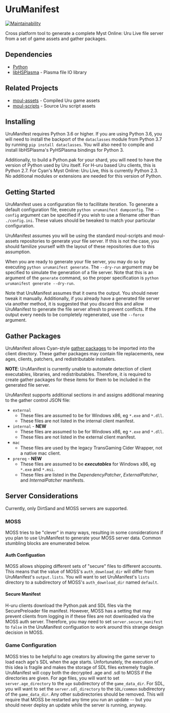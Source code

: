 # UruManifest
[![Maintainability](https://api.codeclimate.com/v1/badges/2292f18dae31a985d794/maintainability)](https://codeclimate.com/github/Hoikas/UruManifest/maintainability)

Cross platform tool to generate a complete Myst Online: Uru Live file server from a set of game assets and gather packages.

## Dependencies
- [Python](https://www.python.org)
- [libHSPlasma](https://github.com/H-uru/libHSPlasma) - Plasma file IO library

## Related Projects
- [moul-assets](https://github.com/H-uru/moul-assets) - Compiled Uru game assets
- [moul-scripts](https://github.com/H-uru/moul-scripts) - Source Uru script assets

## Installing
UruManifest requires Python 3.6 or higher. If you are using Python 3.6, you will need to install the backport of the `dataclasses` module from Python 3.7 by running `pip install dataclasses`. You will also need to compile and install libHSPlasma's PyHSPlasma bindings for Python 3.

Additionally, to build a Python.pak for your shard, you will need to have the version of Python used by Uru itself. For H-uru based Uru clients, this is Python 2.7. For Cyan's Myst Online: Uru Live, this is currently Python 2.3. No additional modules or extensions are needed for this version of Python.

## Getting Started
UruManifest uses a configuration file to facillitate iteration. To generate a default configuration file, execute `python urumanifest dumpconfig`. The `--config` argument can be specified if you wish to use a filename other than `./config.ini`. These values should be tweaked to match your particular configuration.

UruManifest assumes you will be using the standard moul-scripts and moul-assets repositories to generate your file server. If this is not the case, you should familize yourself with the layout of these repositories due to this assumption.

When you are ready to generate your file server, you may do so by executing `python urumanifest generate`. The `--dry-run` argument may be specified to simulate the generation of a file server. Note that this is an argument of the `generate` command, so the proper specification is `python urumanifest generate --dry-run`.

Note that UruManifest assumes that it owns the output. You should never tweak it manually. Additionally, if you already have a generated file server via another method, it is suggested that you discard this and allow UruManifest to generate the file server afresh to prevent conflicts. If the output every needs to be completely regenerated, use the `--force` argument.

## Gather Packages
UruManifest allows Cyan-style [gather packages](http://account.mystonline.com/download/AssetSubmissionExample.zip) to be imported into the client directory. These gather packages may contain file replacements, new ages, clients, patchers, and redistributable installers.

**NOTE**: UruManifest is currently unable to automate detection of client executables, libraries, and redistributables. Therefore, it is required to create gather packages for these items for them to be included in the generated file server.

UruManifest supports additional sections in and assigns additional meaning to the gather control JSON file:
- `external`
    - These files are assumed to be for Windows x86, eg `*.exe` and `*.dll`.
    - These files are not listed in the internal client manifest.
- `internal` - **NEW**
    - These files are assumed to be for Windows x86, eg `*.exe` and `*.dll`.
    - These files are not listed in the external client manifest.
- `mac`
    - These files are used by the legacy TransGaming Cider Wrapper, not a native mac client.
- `prereq` - **NEW**
    - These files are assumed to be ***executables*** for Windows x86, eg `*.exe` and `*.msi`.
    - These files are listed in the *DependencyPatcher*, *ExternalPatcher*, and *InternalPatcher* manifests.

## Server Considerations
Currently, only DirtSand and MOSS servers are supported.

### MOSS
MOSS tries to be "clever" in many ways, resulting in some considerations if you plan to use UruManifest to generate your MOSS server data. Common stumbling blocks are enumerated below.

#### Auth Configuation
MOSS allows shipping different sets of "secure" files to different accounts. This means that the value of MOSS's `auth_download_dir` will differ from UruManifest's `output.lists`. You will want to set UruManifest's `lists` directory to a subdirectory of MOSS's `auth_download_dir` named `default`.

#### Secure Manifest
H-uru clients download the Python.pak and SDL files via the SecurePreloader file manifest. However, MOSS has a setting that may prevent clients from logging in if these files are not downloaded via the MOSS auth server. Therefore, you may need to set `server.secure_manifest` to `false` in the UruManifest configuation to work around this strange design decision in MOSS.

### Game Configuration
MOSS tries to be helpful to age creators by allowing the game server to load each age's SDL when the age starts. Unfortunately, the execution of this idea is fragile and makes the storage of SDL files extremely fragile. UruManifest will copy both the decrypted .age and .sdl to MOSS if the directories are given. For age files, you will want to set `server.age_directory` to the `age` subdirectory of the `game_data_dir`. For SDL, you will want to set the `server.sdl_directory` to the `SDL/common` subdirectory of the `game_data_dir`. Any other subdirectories should be removed. This will require that MOSS be restarted any time you run an update -- but you should never deploy an update while the server is running, anyway.
